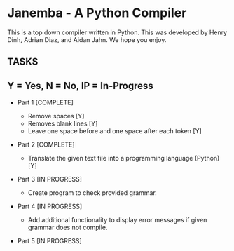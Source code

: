 # Janemba - A Python Compiler

This is a top down compiler written in Python. This was developed by Henry Dinh, Adrian Diaz, and Aidan Jahn. We hope you enjoy.

## TASKS

## Y = Yes, N = No, IP = In-Progress

-   Part 1 [COMPLETE]

    -   Remove spaces [Y]
    -   Removes blank lines [Y]
    -   Leave one space before and one space after each token [Y]

-   Part 2 [COMPLETE]

    - Translate the given text file into a programming language (Python) [Y]

-   Part 3 [IN PROGRESS]

    - Create program to check provided grammar.

-   Part 4 [IN PROGRESS]

    -  Add additional functionality to display error messages if given grammar does not compile.

-   Part 5 [IN PROGRESS]
